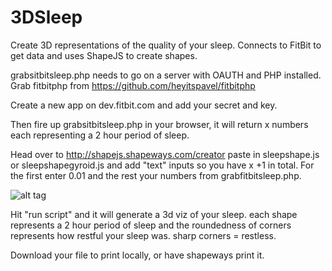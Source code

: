 # 3DSleep
Create 3D representations of the quality of your sleep. Connects to FitBit to get data and uses ShapeJS to create shapes.

grabsitbitsleep.php needs to go on a server with OAUTH and PHP installed. Grab fitbitphp from https://github.com/heyitspavel/fitbitphp

Create a new app on dev.fitbit.com and add your secret and key.

Then fire up  grabsitbitsleep.php in your browser, it will return x numbers each representing a 2 hour period of sleep.

Head over to http://shapejs.shapeways.com/creator paste in sleepshape.js or sleepshapegyroid.js and add "text" inputs so you have x +1 in total. For the first enter 0.01 and the rest your numbers from grabfitbitsleep.php.

![alt tag](http://myclasp.org/wp-content/uploads/2015/03/Screen-Shot-2015-03-19-at-11.23.45.png)

Hit "run script" and it will generate a 3d viz of your sleep. each shape represents a 2 hour period of sleep and the roundedness of corners represents how restful your sleep was. sharp corners = restless.

Download your file to print locally, or have shapeways print it.
